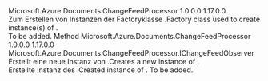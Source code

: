 <Type Name="IChangeFeedObserverFactory" FullName="Microsoft.Azure.Documents.ChangeFeedProcessor.IChangeFeedObserverFactory">
  <TypeSignature Language="C#" Value="public interface IChangeFeedObserverFactory" />
  <TypeSignature Language="ILAsm" Value=".class public interface auto ansi abstract IChangeFeedObserverFactory" />
  <TypeSignature Language="DocId" Value="T:Microsoft.Azure.Documents.ChangeFeedProcessor.IChangeFeedObserverFactory" />
  <TypeSignature Language="VB.NET" Value="Public Interface IChangeFeedObserverFactory" />
  <TypeSignature Language="F#" Value="type IChangeFeedObserverFactory = interface" />
  <AssemblyInfo>
    <AssemblyName>Microsoft.Azure.Documents.ChangeFeedProcessor</AssemblyName>
    <AssemblyVersion>1.0.0.0</AssemblyVersion>
    <AssemblyVersion>1.17.0.0</AssemblyVersion>
  </AssemblyInfo>
  <Interfaces />
  <Docs>
    <summary>
            <span data-ttu-id="59d94-101">Zum Erstellen von Instanzen der Factoryklasse <see cref="T:Microsoft.Azure.Documents.ChangeFeedProcessor.IChangeFeedObserver" />.</span><span class="sxs-lookup"><span data-stu-id="59d94-101">Factory class used to create instance(s) of <see cref="T:Microsoft.Azure.Documents.ChangeFeedProcessor.IChangeFeedObserver" />.</span></span>
            </summary>
    <remarks>To be added.</remarks>
  </Docs>
  <Members>
    <Member MemberName="CreateObserver">
      <MemberSignature Language="C#" Value="public Microsoft.Azure.Documents.ChangeFeedProcessor.IChangeFeedObserver CreateObserver ();" />
      <MemberSignature Language="ILAsm" Value=".method public hidebysig newslot virtual instance class Microsoft.Azure.Documents.ChangeFeedProcessor.IChangeFeedObserver CreateObserver() cil managed" />
      <MemberSignature Language="DocId" Value="M:Microsoft.Azure.Documents.ChangeFeedProcessor.IChangeFeedObserverFactory.CreateObserver" />
      <MemberSignature Language="VB.NET" Value="Public Function CreateObserver () As IChangeFeedObserver" />
      <MemberSignature Language="F#" Value="abstract member CreateObserver : unit -&gt; Microsoft.Azure.Documents.ChangeFeedProcessor.IChangeFeedObserver" Usage="iChangeFeedObserverFactory.CreateObserver " />
      <MemberType>Method</MemberType>
      <AssemblyInfo>
        <AssemblyName>Microsoft.Azure.Documents.ChangeFeedProcessor</AssemblyName>
        <AssemblyVersion>1.0.0.0</AssemblyVersion>
        <AssemblyVersion>1.17.0.0</AssemblyVersion>
      </AssemblyInfo>
      <ReturnValue>
        <ReturnType>Microsoft.Azure.Documents.ChangeFeedProcessor.IChangeFeedObserver</ReturnType>
      </ReturnValue>
      <Parameters />
      <Docs>
        <summary>
            <span data-ttu-id="59d94-102">Erstellt eine neue Instanz von <see cref="T:Microsoft.Azure.Documents.ChangeFeedProcessor.IChangeFeedObserver" />.</span><span class="sxs-lookup"><span data-stu-id="59d94-102">Creates a new instance of <see cref="T:Microsoft.Azure.Documents.ChangeFeedProcessor.IChangeFeedObserver" />.</span></span>
            </summary>
        <returns><span data-ttu-id="59d94-103">Erstellte Instanz des <see cref="T:Microsoft.Azure.Documents.ChangeFeedProcessor.IChangeFeedObserver" />.</span><span class="sxs-lookup"><span data-stu-id="59d94-103">Created instance of <see cref="T:Microsoft.Azure.Documents.ChangeFeedProcessor.IChangeFeedObserver" />.</span></span></returns>
        <remarks>To be added.</remarks>
      </Docs>
    </Member>
  </Members>
</Type>